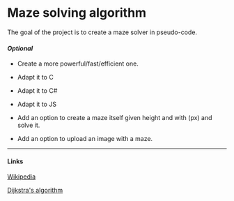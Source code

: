 # Maze solving algorithm

The goal of the project is to create a maze solver in pseudo-code.

#### *Optional*
*  Create a more powerful/fast/efficient one.

*  Adapt it to C

*  Adapt it to C#

*  Adapt it to JS

*  Add an option to create a maze itself given height and with (px) and solve it.

*  Add an option to upload an image with a maze.

---

#### Links
[Wikipedia](https://en.wikipedia.org/wiki/Maze_solving_algorithm)

[Dijkstra's algorithm](https://en.wikipedia.org/wiki/Dijkstra%27s_algorithm)
